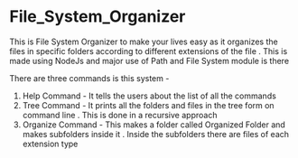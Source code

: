 # File_System_Organizer
This is File System Organizer to make your lives easy as it organizes the files in specific folders according to different extensions of the file . This is made using NodeJs and major use of Path and File System module is there

There are three commands is this system - 
1) Help Command - It tells the users about the list of all the commands 
2) Tree Command - It prints all the folders and files in the tree form on command line . This is done in a recursive approach
3) Organize Command - This makes a folder called Organized Folder and makes subfolders inside it . Inside the subfolders there are files of each extension type
